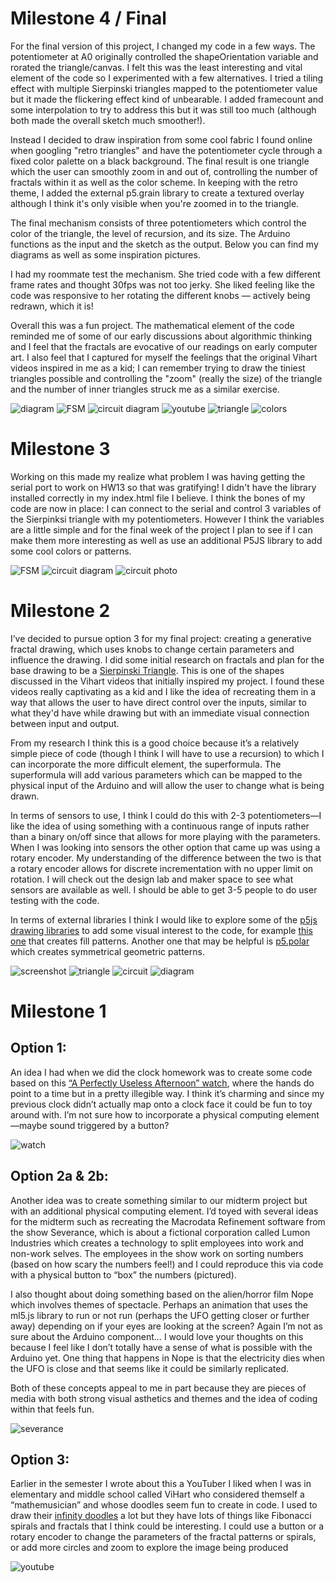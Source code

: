 # Milestone 4 / Final
For the final version of this project, I changed my code in a few ways. The potentiometer at A0 originally controlled the shapeOrientation variable and rorated the triangle/canvas. I felt this was the least interesting and vital element of the code so I experimented with a few alternatives. I tried a tiling effect with multiple Sierpinski triangles mapped to the potentiometer value but it made the flickering effect kind of unbearable. I added framecount and some interpolation to try to address this but it was still too much (although both made the overall sketch much smoother!). 

Instead I decided to draw inspiration from some cool fabric I found online when googling "retro triangles" and have the potentiometer cycle through a fixed color palette on a black background. The final result is one triangle which the user can smoothly zoom in and out of, controlling the number of fractals within it as well as the color scheme. In keeping with the retro theme, I added the external p5.grain library to create a textured overlay although I think it's only visible when you're zoomed in to the triangle. 

The final mechanism consists of three potentiometers which control the color of the triangle, the level of recursion, and its size. The Arduino functions as the input and the sketch as the output. Below you can find my diagrams as well as some inspiration pictures. 

I had my roommate test the mechanism. She tried code with a few different frame rates and thought 30fps was not too jerky. She liked feeling like the code was responsive to her rotating the different knobs — actively being redrawn, which it is! 

Overall this was a fun project. The mathematical element of the code reminded me of some of our early discussions about algorithmic thinking and I feel that the fractals are evocative of our readings on early computer art. I also feel that I captured for myself the feelings that the original Vihart videos inspired in me as a kid; I can remember trying to draw the tiniest triangles possible and controlling the "zoom" (really the size) of the triangle and the number of inner triangles struck me as a similar exercise.

![diagram](./assets/sysdiagram.png)
![FSM](./assets/FSM1.png)
![circuit diagram](./assets/circuitdiagram2.png)
![youtube](./assets/infinitedoodles.png)
![triangle](./assets/triangle2.png)
![colors](./assets/colors.png)


# Milestone 3
Working on this made my realize what problem I was having getting the serial port to work on HW13 so that was gratifying! I didn't have the library installed correctly in my index.html file I believe. I think the bones of my code are now in place: I can connect to the serial and control 3 variables of the Sierpinksi triangle with my potentiometers. However I think the variables are a little simple and for the final week of the project I plan to see if I can make them more interesting as well as use an additional P5JS library to add some cool colors or patterns. 

![FSM](./assets/FSM1.png)
![circuit diagram](./assets/circuitdiagram2.png)
![circuit photo](./assets/circuitphoto.jpeg)

# Milestone 2
I’ve decided to pursue option 3 for my final project: creating a generative fractal drawing, which uses knobs to change certain parameters and influence the drawing. I did some initial research on fractals and plan for the base drawing to be a [Sierpinski Triangle](https://en.wikipedia.org/wiki/Sierpiński_triangle). This is one of the shapes discussed in the Vihart videos that initially inspired my project. I found these videos really captivating as a kid and I like the idea of recreating them in a way that allows the user to have direct control over the inputs, similar to what they'd have while drawing but with an immediate visual connection between input and output. 

From my research I think this is a good choice because it’s a relatively simple piece of code (though I think I will have to use a recursion) to which I can incorporate the more difficult element, the superformula. The superformula will add various parameters which can be mapped to the physical input of the Arduino and will allow the user to change what is being drawn. 

In terms of sensors to use, I think I could do this with 2-3 potentiometers—I like the idea of using something with a continuous range of inputs rather than a binary on/off since that allows for more playing with the parameters. When I was looking into sensors the other option that came up was using a rotary encoder. My understanding of the difference between the two is that a rotary encoder allows for discrete incrementation with no upper limit on rotation. I will check out the design lab and maker space to see what sensors are available as well. I should be able to get 3-5 people to do user testing with the code. 

In terms of external libraries I think I would like to explore some of the [p5js drawing libraries](https://p5js.org/libraries/directory/#drawing) to add some visual interest to the code, for example [this one](https://github.com/SYM380/p5.pattern) that creates fill patterns. Another one that may be helpful is [p5.polar](https://github.com/liz-peng/p5.Polar) which creates symmetrical geometric patterns. 

![screenshot](./assets/triangle1.png)
![triangle](./assets/triangle2.png)
![circuit](./assets/circuitdiagram1.png)
![diagram](./assets/sysdiagram.png)

# Milestone 1

## Option 1: 
An idea I had when we did the clock homework was to create some code based on this [“A Perfectly Useless Afternoon” watch](https://mrjoneswatches.com/products/a-perfectly-useless-afternoon), where the hands do point to a time but in a pretty illegible way. I think it’s charming and since my previous clock didn’t actually map onto a clock face it could be fun to toy around with. I’m not sure how to incorporate a physical computing element—maybe sound triggered by a button? 


![watch](./assets/watch.webp)

## Option 2a & 2b:
Another idea was to create something similar to our midterm project but with an additional physical computing element. I’d toyed with several ideas for the midterm such as recreating the Macrodata Refinement software from the show Severance, which is about a fictional corporation called Lumon Industries which creates a technology to split employees into work and non-work selves. The employees in the show work on sorting numbers (based on how scary the numbers feel!) and I could reproduce this via code with a physical button to “box” the numbers (pictured). 

I also thought about doing something based on the alien/horror film Nope which involves themes of spectacle. Perhaps an animation that uses the ml5.js library to run or not run (perhaps the UFO getting closer or further away) depending on if your eyes are looking at the screen? Again I’m not as sure about the Arduino component… I would love your thoughts on this because I feel like I don’t totally have a sense of what is possible with the Arduino yet. One thing that happens in Nope is that the electricity dies when the UFO is close and that seems like it could be similarly replicated. 

Both of these concepts appeal to me in part because they are pieces of media with both strong visual asthetics and themes and the idea of coding within that feels fun. 

![severance](./assets/severance.avif)

## Option 3: 
Earlier in the semester I wrote about this a YouTuber I liked when I was in elementary and middle school called ViHart who considered themself a “mathemusician” and whose doodles seem fun to create in code. I used to draw their [infinity doodles](https://www.youtube.com/watch?v=DK5Z709J2eo) a lot but they have lots of things like Fibonacci spirals and fractals that I think could be interesting. I could use a button or a rotary encoder to change the parameters of the fractal patterns or spirals, or add more circles and zoom to explore the image being produced 

![youtube](./assets/infinitedoodles.png)
